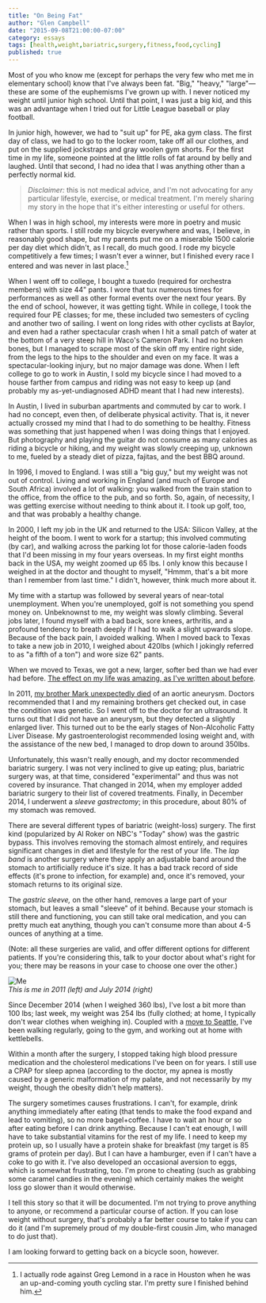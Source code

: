 ```yaml
---
title: "On Being Fat"
author: "Glen Campbell"
date: "2015-09-08T21:00:00-07:00"
category: essays
tags: [health,weight,bariatric,surgery,fitness,food,cycling]
published: true
---
```

Most of you who know me (except for perhaps the very few who met me
in elementary school) know that I've always been fat. "Big," "heavy,"
"large"&mdash;these are some of the euphemisms I've grown up with.
I never noticed my weight until junior high school.
Until that point, I was just a big kid, and this was an advantage
when I tried out for Little League baseball or play football. 

In junior high, however, we had to "suit up" for PE, aka gym class. 
The first day of class, we had to go to the locker room,
take off all our clothes, and put on the supplied jockstraps and gray
woolen gym shorts. For the first time in my life, someone pointed
at the little rolls of fat around by belly and laughed. Until that
second, I had no idea that I was anything other than a 
perfectly normal kid. 

> *Disclaimer:* this is not medical advice, and I'm not advocating for
> any particular lifestyle, exercise, or medical treatment. 
> I'm merely sharing my story in the hope that it's either
> interesting or useful for others. 

When I was in high school, my interests were more in poetry and music
rather than sports. I still rode my bicycle everywhere and was, I believe,
in reasonably good shape, but my parents put me on a miserable 1500 calorie
per day diet which didn't, as I recall, do much good.
I rode my bicycle competitively a few times; I wasn't ever a winner, but
I finished every race I entered and was never in last place.[^1]

When I went off to college, I bought a tuxedo (required for orchestra members)
with size 44" pants. I wore that tux numerous times for performances as well
as other formal events over the next four years. By the end of school, however,
it was getting tight. While in college, I took the required four PE classes;
for me, these included two semesters of cycling and another two of sailing.
I went on long rides with other cyclists at Baylor, and even had a 
rather spectacular crash when I hit a small patch of water at the bottom
of a very steep hill in Waco's Cameron Park. I had no broken bones, but 
I managed to scrape most of the skin off my entire right side, from the legs
to the hips to the shoulder and even on my face. 
It was a spectacular-looking injury, but no major damage was done. 
When I left college to go to work in Austin, I sold my bicycle since
I had moved to a house farther from campus and riding was not easy to
keep up (and probably my as-yet-undiagnosed ADHD meant that I had new
interests).

In Austin, I lived in suburban apartments and commuted by car to work. 
I had no concept, even then, of deliberate physical activity. That is, 
it never actually crossed my mind that I had to do something to be
healthy. Fitness was something that just happened when I was doing 
things that I enjoyed. But photography and playing the guitar do not
consume as many calories as riding a bicycle or hiking, and my weight 
was slowly creeping up, unknown to me, fueled by a steady diet of pizza,
fajitas, and the best BBQ around.

In 1996, I moved to England. I was still a "big guy," but my weight was
not out of control. 
Living and working in England (and much of Europe and South Africa)
involved a lot of walking: you walked from the train station to the office,
from the office to the pub, and so forth. So, again, of necessity, I was
getting exercise without needing to think about it. 
I took up golf, too, and that was probably a healthy change. 

In 2000, I left my job in the UK and returned to the USA: Silicon Valley,
at the height of the boom. I went to work for a startup; this involved
commuting (by car), and walking across the parking lot for those
calorie-laden foods that I'd been missing in my four years overseas. 
In my first eight months back in the USA, my weight zoomed up 65 lbs. 
I only know this because I weighed in at the doctor and thought
to myself, "Hmmm, that's a bit more than I remember from last time." 
I didn't, however, think much more about it. 

My time with a startup was followed by several years of near-total
unemployment. When you're unemployed, golf is not something you
spend money on. Unbeknownst to me, my weight was slowly climbing. 
Several jobs later, I found myself with a bad back, sore knees, 
arthritis, and a profound tendency to breath deeply if I had to walk
a slight upwards slope. Because of the back pain, I avoided walking. 
When I moved back to Texas to take a new job in 2010, I weighed 
about 420lbs (which I jokingly referred to as
"a fifth of a ton") and wore size 62" pants.

When we moved to Texas, we got a new, larger, softer bed than we
had ever had before.
[The effect on my life was amazing, as I've written about 
before](/essay/a-good-nights-sleep.html).

In 2011, [my brother Mark unexpectedly
died](/essay/goodbye-bro.html) 
of an aortic aneurysm. Doctors recommended that I and my
remaining brothers get checked out, in case the condition was
genetic. So I went off to the doctor for an ultrasound. 
It turns out that I did not have an aneurysm, but they 
detected a slightly enlarged liver. This turned out to be
the early stages of Non-Alcoholic Fatty Liver Disease.
My gastroenterologist recommended losing weight and, 
with the assistance of the new bed, I managed to drop down 
to around 350lbs. 

Unfortunately, this wasn't really enough, and my doctor
recommended bariatric surgery. I was not very inclined to give up
eating; plus, bariatric surgery was, at that time, considered
"experimental" and thus was not covered by insurance. 
That changed in 2014, when my employer added bariatric surgery
to their list of covered treatments. Finally, in December 2014,
I underwent a *sleeve gastrectomy*; in this procedure, about
80% of my stomach was removed.

There are several different types of bariatric (weight-loss)
surgery. The first kind (popularized by Al Roker on NBC's "Today" show)
was the gastric bypass. This involves removing the stomach almost entirely,
and requires significant changes in diet and lifestyle for the 
rest of your life. The *lap band* is another surgery where they
apply an adjustable band around the stomach to artificially reduce
it's size. It has a bad track record of side effects (it's prone to
infection, for example) and, once it's removed, your stomach returns to
its original size. 

The *gastric sleeve,* on the other hand, removes a large part of your 
stomach, but leaves a small "sleeve" of it behind. Because your stomach
is still there and functioning, you can still take oral medication, and
you can pretty much eat anything, though you can't consume more than about
4-5 ounces of anything at a time. 

(Note: all these surgeries are valid, and offer different options
for different patients. If you're considering this, talk to your
doctor about what's right for you; there may be reasons in your 
case to choose one over the other.)

![Me](//cdn.broadpool.com/BeforeAfter.jpg "This are me")  
*This is me in 2011 (left) and July 2014 (right)*

Since December 2014 (when I weighed 360 lbs), 
I've lost a bit more than 100 lbs; last week, 
my weight was 254 lbs (fully clothed; at home, I typically don't 
wear clothes when weighing in). Coupled with a 
[move to Seattle](/essay/amazon.html), 
I've been walking regularly, going to the gym, and working 
out at home with kettlebells. 

Within a month after the surgery, I stopped taking high blood pressure
medication and the cholesterol medications I've been on for years. 
I still use a CPAP for sleep apnea (according to the doctor, my
apnea is mostly caused by a generic malformation of my palate, and 
not necessarily by my weight, though the obesity didn't help matters). 

The surgery sometimes causes frustrations. I can't, for example, drink
anything immediately after eating (that tends to make the food expand
and lead to vomiting), so no more bagel+coffee. I have to wait an hour
or so after eating before I can drink anything. Because I can't eat
enough, I will have to take substantial vitamins for the rest of
my life. I need to keep my protein up, so I usually have a protein
shake for breakfast (my target is 85 grams of protein per day).
But I can have a hamburger, even if I can't have a coke to go with it.
I've also developed an occasional aversion to eggs, which is 
somewhat frustrating, too. I'm prone to cheating (such as grabbing 
some caramel candies in the evening) which certainly makes the 
weight loss go slower than it would otherwise.

I tell this story so that it will be documented. I'm not trying to 
prove anything to anyone, or recommend a particular course of action.
If you can lose weight without surgery, that's probably a far better course
to take if you can do it (and I'm supremely proud of my double-first cousin
Jim, who managed to do just that).

I am looking forward to getting back on a bicycle soon, however. 


[^1]: I actually rode against Greg Lemond in a race in Houston when he
      was an up-and-coming youth cycling star. I'm pretty sure I finished 
      behind him.